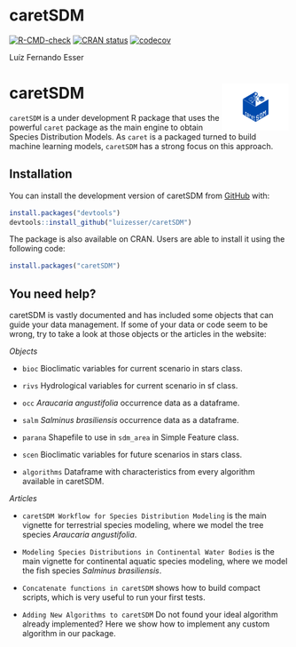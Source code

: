 # caretSDM

<!-- badges: start -->

[![R-CMD-check](https://github.com/luizesser/chooseGCM/actions/workflows/R-CMD-check.yaml/badge.svg)](https://github.com/luizesser/chooseGCM/actions/workflows/R-CMD-check.yaml)
[![CRAN status](https://www.r-pkg.org/badges/version/caretSDM)](https://CRAN.R-project.org/package=caretSDM)
[![codecov](https://codecov.io/gh/luizesser/caretSDM/graph/badge.svg?token=X6K1MWH6NW)](https://codecov.io/gh/luizesser/caretSDM)
<!-- badges: end -->

Luíz Fernando Esser

# caretSDM <a href="https://luizesser.github.io/caretSDM/"><img src="man/figures/logo.png" alt="caretSDM website" align="right" height="85"/></a>

`caretSDM` is a under development R package that uses the powerful `caret` package as the main engine to obtain Species Distribution Models. As `caret` is a packaged turned to build machine learning models, `caretSDM` has a strong focus on this approach.

## Installation

You can install the development version of caretSDM from [GitHub](https://github.com/luizesser/caretSDM) with:

``` r
install.packages("devtools")
devtools::install_github("luizesser/caretSDM")
```

The package is also available on CRAN. Users are able to install it using the following code:

``` r
install.packages("caretSDM")
```

## You need help?

caretSDM is vastly documented and has included some objects that can guide your data management. If some of your data or code seem to be wrong, try to take a look at those objects or the articles in the website:

*Objects*

-   `bioc` Bioclimatic variables for current scenario in stars class.

-   `rivs` Hydrological variables for current scenario in sf class.

-   `occ` *Araucaria angustifolia* occurrence data as a dataframe.

-   `salm` *Salminus brasiliensis* occurrence data as a dataframe.

-   `parana` Shapefile to use in `sdm_area` in Simple Feature class.

-   `scen` Bioclimatic variables for future scenarios in stars class.

-   `algorithms` Dataframe with characteristics from every algorithm available in caretSDM.

*Articles*

-   `caretSDM Workflow for Species Distribution Modeling` is the main vignette for terrestrial species modeling, where we model the tree species *Araucaria angustifolia*.

-   `Modeling Species Distributions in Continental Water Bodies` is the main vignette for continental aquatic species modeling, where we model the fish species *Salminus brasiliensis*.

-   `Concatenate functions in caretSDM` shows how to build compact scripts, which is very useful to run your first tests.

-   `Adding New Algorithms to caretSDM` Do not found your ideal algorithm already implemented? Here we show how to implement any custom algorithm in our package.
